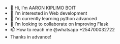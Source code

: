 - 👋 Hi, I’m AARON KIPLIMO BOIT
- 👀 I’m interested in Web development
- 🌱 I’m currently learning python advanced
- 💞️ I’m looking to collaborate on Improving Flask
- 📫 How to reach me @whatsapp +254700032722
- Thanks in advance!

<!---
Limokip/Limokip is a ✨ special ✨ repository because its `README.md` (this file) appears on your GitHub profile.
You can click the Preview link to take a look at your changes.
--->

